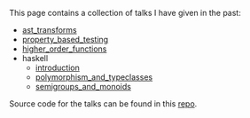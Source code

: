 This page contains a collection of talks I have given in the past:

- [ast_transforms](https://luc-tielen.github.io/talks/ast_transforms)
- [property_based_testing](https://luc-tielen.github.io/talks/property_based_testing)
- [higher_order_functions](https://luc-tielen.github.io/talks/higher_order_functions)
- haskell
  - [introduction](https://luc-tielen.github.io/talks/haskell/introduction)
  - [polymorphism_and_typeclasses](https://luc-tielen.github.io/talks/haskell/polymorphism_and_typeclasses)
  - [semigroups_and_monoids](https://luc-tielen.github.io/talks/haskell/semigroups_and_monoids)
  

Source code for the talks can be found in this [repo](https://github.com/luc-tielen/talks).
